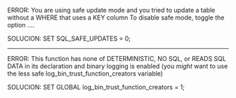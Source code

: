 ERROR:
You are using safe update mode and you tried to update a table without a WHERE that uses a KEY column To disable safe mode, toggle the option ....

SOLUCION:
SET SQL_SAFE_UPDATES = 0;

_______________________________________________


ERROR:
This function has none of DETERMINISTIC, NO SQL, or READS SQL DATA in its declaration and binary logging is enabled (you *might* want to use the less safe log_bin_trust_function_creators variable)

SOLUCION:
SET GLOBAL log_bin_trust_function_creators = 1;
